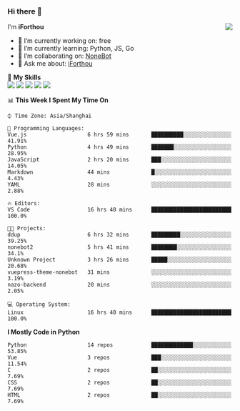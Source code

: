 ### Hi there 👋

<a href="#">
  <img align="right" src="https://github-readme-stats.vercel.app/api?username=yanyongyu&count_private=true&show_icons=true&bg_color=15,f2f7fd,E0EAFC" />
</a>

I'm **iForthou**

- 🔭 I’m currently working on: free
- 🌱 I’m currently learning: Python, JS, Go
- 👯 I’m collaborating on: [NoneBot](https://github.com/nonebot)
- 💬 Ask me about: [iForthou](https://iforthou.com)

🌟 **My Skills**  
![](https://img.shields.io/badge/-Python-3e74a2?style=flat-square&logo=Python&logoColor=fff)
![](https://img.shields.io/badge/-Vue-4fc08d?style=flat-square&logo=Vue.js&logoColor=fff)
![](https://img.shields.io/badge/-Node.js-339933?style=flat-square&logo=Node.js&logoColor=fff)
![](https://img.shields.io/badge/-Docker-2496ED?style=flat-square&logo=Docker&logoColor=fff)
![](https://img.shields.io/badge/-Linux-000000?style=flat-square&logo=Linux&logoColor=fff)

<!--START_SECTION:waka-->
📊 **This Week I Spent My Time On** 

```text
⌚︎ Time Zone: Asia/Shanghai

💬 Programming Languages: 
Vue.js                   6 hrs 59 mins       ██████████░░░░░░░░░░░░░░░   41.91% 
Python                   4 hrs 49 mins       ███████░░░░░░░░░░░░░░░░░░   28.95% 
JavaScript               2 hrs 20 mins       ███░░░░░░░░░░░░░░░░░░░░░░   14.05% 
Markdown                 44 mins             █░░░░░░░░░░░░░░░░░░░░░░░░   4.43% 
YAML                     28 mins             ░░░░░░░░░░░░░░░░░░░░░░░░░   2.88%

🔥 Editors: 
VS Code                  16 hrs 40 mins      █████████████████████████   100.0%

🐱‍💻 Projects: 
ddup                     6 hrs 32 mins       █████████░░░░░░░░░░░░░░░░   39.25% 
nonebot2                 5 hrs 41 mins       ████████░░░░░░░░░░░░░░░░░   34.1% 
Unknown Project          3 hrs 26 mins       █████░░░░░░░░░░░░░░░░░░░░   20.68% 
vuepress-theme-nonebot   31 mins             ░░░░░░░░░░░░░░░░░░░░░░░░░   3.19% 
nazo-backend             20 mins             ░░░░░░░░░░░░░░░░░░░░░░░░░   2.05%

💻 Operating System: 
Linux                    16 hrs 40 mins      █████████████████████████   100.0%

```

**I Mostly Code in Python** 

```text
Python                   14 repos            █████████████░░░░░░░░░░░░   53.85% 
Vue                      3 repos             ███░░░░░░░░░░░░░░░░░░░░░░   11.54% 
C                        2 repos             ██░░░░░░░░░░░░░░░░░░░░░░░   7.69% 
CSS                      2 repos             ██░░░░░░░░░░░░░░░░░░░░░░░   7.69% 
HTML                     2 repos             ██░░░░░░░░░░░░░░░░░░░░░░░   7.69%

```



<!--END_SECTION:waka-->
